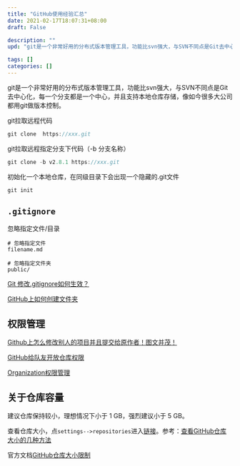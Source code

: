 ```yaml
---
title: "GitHub使用经验汇总"
date: 2021-02-17T18:07:31+08:00
draft: False

description: ""
upd: "git是一个非常好用的分布式版本管理工具，功能比svn强大，与SVN不同点是Git去中心化，每一个分支都是一个中心，并且支持本地仓库存储，像如今很多大公司都用git做版本控制。"

tags: []
categories: []
---
```


git是一个非常好用的分布式版本管理工具，功能比svn强大，与SVN不同点是Git去中心化，每一个分支都是一个中心，并且支持本地仓库存储，像如今很多大公司都用git做版本控制。

<!--more-->


git拉取远程代码

```java
git clone  https://xxx.git
```

git拉取远程指定分支下代码（-b 分支名称）

```java
git clone -b v2.8.1 https://xxx.git
```

初始化一个本地仓库，在同级目录下会出现一个隐藏的.git文件

```csharp
git init
```

## `.gitignore`

忽略指定文件/目录

```
# 忽略指定文件
filename.md

# 忽略指定文件夹
public/
```

[Git 修改.gitignore如何生效？](https://blog.csdn.net/weixin_41287260/article/details/89787203)


[GitHub上如何创建文件夹](https://blog.csdn.net/y_bccl27/article/details/87980986)

## 权限管理

[Github上怎么修改别人的项目并且提交给原作者！图文并茂！](https://blog.csdn.net/qq_26787115/article/details/52133008)

[GitHub给队友开放仓库权限](https://blog.csdn.net/qq_40306266/article/details/107906817)

[Organization权限管理](https://blog.csdn.net/Q85038427/article/details/115748308)

## 关于仓库容量

建议仓库保持较小，理想情况下小于 1 GB，强烈建议小于 5 GB。

查看仓库大小，点`settings-->repositories`进入[链接](https://github.com/settings/repositories)。参考：[查看GitHub仓库大小的几种方法](https://blog.csdn.net/weixin_41287260/article/details/101224658)

官方文档[GitHub仓库大小限制](https://docs.github.com/cn/repositories/working-with-files/managing-large-files/about-large-files-on-github)